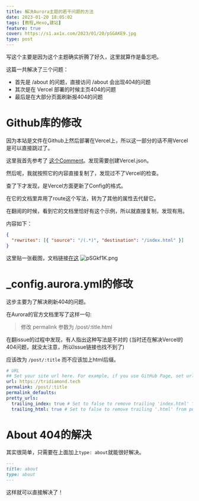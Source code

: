 ```yaml
---
title: 解决Aurora主题的若干问题的方法
date: 2023-01-20 18:05:02
tags: [教程,Hexo,建站]
feature: true
cover: https://s1.ax1x.com/2023/01/20/pSGAKE9.jpg
type: post
---
```


写这个主要是因为这个主题确实折腾了好久，这里就算作是备忘吧。  

这篇一共解决了三个问题：

- 首先是 /about 的问题，直接访问 /about 会出现404的问题
- 其次是在 Vercel 部署的时候主页404的问题
- 最后是在大部分页面刷新报404的问题

# Github库的修改  

因为本站是文件在Github上然后部署在Vercel上，所以这一部分的话不用Vercel是可以直接跳过了。  

这里我首先参考了 [这个Comment][Comment1]。发现需要创建Vercel.json。  

然后呢，我就按照它的内容直接复制了，发现过不了Vercel的检查。  

查了下才发现，是Vercel方面更新了Config的格式。

在它的文档里弃用了route这个写法，转为了其他的属性去代替它。  

在翻阅的时候，看到它的文档里恰好有这个示例，所以就直接复制，发现有用。

内容如下：

```json
{
  "rewrites": [{ "source": "/(.*)", "destination": "/index.html" }]
}

```

这里贴一张截图，文档链接[在这][Vercel-doc]
![pSGkf1K.png][doc-pic]

# _config.aurora.yml的修改

这步主要为了解决刷新404的问题。

在Aurora的官方文档里写了这样一句:

> 修改 permalink 参数为 /post/:title.html

在翻issue的过程中发现，有人指出这种写法是不对的 (当时还在解决Vercel的404问题，就没太注意，所以Issue链接也找不到了)

应该改为 `/post/:title` 而不应该加上html后缀。


```yml
# URL
## Set your site url here. For example, if you use GitHub Page, set url as 'https://username.github.io/project'
url: https://tridiamond.tech
permalink: /post/:title
permalink_defaults:
pretty_urls:
  trailing_index: true # Set to false to remove trailing 'index.html' from permalinks
  trailing_html: true # Set to false to remove trailing '.html' from permalinks

```

# About 404的解决

其实很简单，只需要在上面加上`type: about`就能很好解决。

```markdown
---
title: about
type: about
---
```
这样就可以直接解决了！


[Comment1]: https://github.com/auroral-ui/hexo-theme-aurora/issues/78#issuecomment-844790557
[Vercel-doc]: https://vercel.com/docs/project-configuration#legacy/routes
[doc-pic]: https://s1.ax1x.com/2023/01/20/pSGkf1K.png
